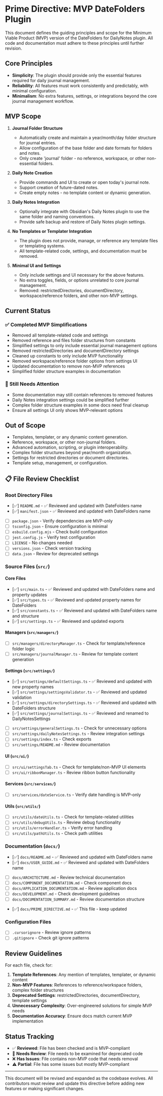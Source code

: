 # Prime Directive: MVP DateFolders Plugin

This document defines the guiding principles and scope for the Minimum Viable Product (MVP) version of the DateFolders for DailyNotes plugin. All code and documentation must adhere to these principles until further revision.

## Core Principles

- **Simplicity**: The plugin should provide only the essential features required for daily journal management.
- **Reliability**: All features must work consistently and predictably, with minimal configuration.
- **Minimalism**: No extra features, settings, or integrations beyond the core journal management workflow.

## MVP Scope

1. **Journal Folder Structure**
   - Automatically create and maintain a year/month/day folder structure for journal entries.
   - Allow configuration of the base folder and date formats for folders and notes.
   - Only create 'journal' folder - no reference, workspace, or other non-essential folders.

2. **Daily Note Creation**
   - Provide commands and UI to create or open today's journal note.
   - Support creation of future-dated notes.
   - Create empty notes - no template content or dynamic generation.

3. **Daily Notes Integration**
   - Optionally integrate with Obsidian's Daily Notes plugin to use the same folder and naming conventions.
   - Provide safe backup and restore of Daily Notes plugin settings.

4. **No Templates or Templater Integration**
   - The plugin does not provide, manage, or reference any template files or templating systems.
   - All template-related code, settings, and documentation must be removed.

5. **Minimal UI and Settings**
   - Only include settings and UI necessary for the above features.
   - No extra toggles, fields, or options unrelated to core journal management.
   - Removed: restrictedDirectories, documentDirectory, workspace/reference folders, and other non-MVP settings.

## Current Status

### ✅ Completed MVP Simplifications
- Removed all template-related code and settings
- Removed reference and files folder structures from constants
- Simplified settings to only include essential journal management options
- Removed restrictedDirectories and documentDirectory settings
- Cleaned up constants to only include MVP functionality
- Removed workspace/reference folder options from settings UI
- Updated documentation to remove non-MVP references
- Simplified folder structure examples in documentation

### 🔄 Still Needs Attention
- Some documentation may still contain references to removed features
- Daily Notes integration settings could be simplified further
- Complex folder structure examples in some docs need final cleanup
- Ensure all settings UI only shows MVP-relevant options

## Out of Scope

- Templates, templater, or any dynamic content generation.
- Reference, workspace, or other non-journal folders.
- Advanced automation, scripting, or plugin interoperability.
- Complex folder structures beyond year/month organization.
- Settings for restricted directories or document directories.
- Template setup, management, or configuration.

## 📋 File Review Checklist

### Root Directory Files
- [✅] `README.md` - ✅ Reviewed and updated with DateFolders name
- [✅] `manifest.json` - ✅ Reviewed and updated with DateFolders name
- [ ] `package.json` - Verify dependencies are MVP-only
- [ ] `tsconfig.json` - Ensure configuration is minimal
- [ ] `esbuild.config.mjs` - Check build configuration
- [ ] `jest.config.js` - Verify test configuration
- [ ] `LICENSE` - No changes needed
- [ ] `versions.json` - Check version tracking
- [ ] `data.json` - Review for deprecated settings

### Source Files (`src/`)

#### Core Files
- [✅] `src/main.ts` - ✅ Reviewed and updated with DateFolders name and property updates
- [✅] `src/types.ts` - ✅ Reviewed and updated property names for DateFolders
- [✅] `src/constants.ts` - ✅ Reviewed and updated with DateFolders name and structure
- [✅] `src/settings.ts` - ✅ Reviewed and updated exports

#### Managers (`src/managers/`)
- [ ] `src/managers/directoryManager.ts` - Check for template/reference folder logic
- [ ] `src/managers/journalManager.ts` - Review for template content generation

#### Settings (`src/settings/`)
- [✅] `src/settings/defaultSettings.ts` - ✅ Reviewed and updated with new property names
- [✅] `src/settings/settingsValidator.ts` - ✅ Reviewed and updated validation
- [✅] `src/settings/directorySettings.ts` - ✅ Reviewed and updated with DateFolders structure
- [✅] `src/settings/journalSettings.ts` - ✅ Reviewed and renamed to DailyNotesSettings
- [ ] `src/settings/generalSettings.ts` - Check for unnecessary options
- [ ] `src/settings/dailyNotesSettings.ts` - Review integration settings
- [ ] `src/settings/index.ts` - Check exports
- [ ] `src/settings/README.md` - Review documentation

#### UI (`src/ui/`)
- [ ] `src/ui/settingsTab.ts` - Check for template/non-MVP UI elements
- [ ] `src/ui/ribbonManager.ts` - Review ribbon button functionality

#### Services (`src/services/`)
- [ ] `src/services/dateService.ts` - Verify date handling is MVP-only

#### Utils (`src/utils/`)
- [ ] `src/utils/dateUtils.ts` - Check for template-related utilities
- [ ] `src/utils/debugUtils.ts` - Review debug functionality
- [ ] `src/utils/errorHandler.ts` - Verify error handling
- [ ] `src/utils/pathUtils.ts` - Check path utilities

### Documentation (`docs/`)
- [✅] `docs/README.md` - ✅ Reviewed and updated with DateFolders name
- [✅] `docs/USER_GUIDE.md` - ✅ Reviewed and updated with DateFolders name
- [ ] `docs/ARCHITECTURE.md` - Review technical documentation
- [ ] `docs/COMPONENT_DOCUMENTATION.md` - Check component docs
- [ ] `docs/APPLICATION_DOCUMENTATION.md` - Review application docs
- [ ] `docs/DEVELOPMENT.md` - Check development guidelines
- [ ] `docs/DOCUMENTATION_SUMMARY.md` - Review documentation structure
- [✅] `docs/PRIME_DIRECTIVE.md` - ✅ This file - keep updated

### Configuration Files
- [ ] `.cursorignore` - Review ignore patterns
- [ ] `.gitignore` - Check git ignore patterns

## Review Guidelines

For each file, check for:
1. **Template References**: Any mention of templates, templater, or dynamic content
2. **Non-MVP Features**: References to reference/workspace folders, complex folder structures
3. **Deprecated Settings**: restrictedDirectories, documentDirectory, template settings
4. **Unnecessary Complexity**: Over-engineered solutions for simple MVP needs
5. **Documentation Accuracy**: Ensure docs match current MVP implementation

## Status Tracking

- ✅ **Reviewed**: File has been checked and is MVP-compliant
- 🔄 **Needs Review**: File needs to be examined for deprecated code
- ❌ **Has Issues**: File contains non-MVP code that needs removal
- ⚠️ **Partial**: File has some issues but mostly MVP-compliant

---

This document will be revised and expanded as the codebase evolves. All contributors must review and update this directive before adding new features or making significant changes. 